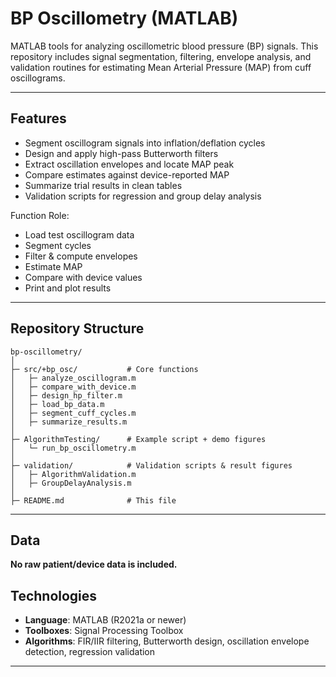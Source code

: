 # BP Oscillometry (MATLAB)

MATLAB tools for analyzing oscillometric blood pressure (BP) signals.
This repository includes signal segmentation, filtering, envelope analysis, and validation routines for estimating Mean Arterial Pressure (MAP) from cuff oscillograms.

---

## Features

* Segment oscillogram signals into inflation/deflation cycles
* Design and apply high-pass Butterworth filters
* Extract oscillation envelopes and locate MAP peak
* Compare estimates against device-reported MAP
* Summarize trial results in clean tables
* Validation scripts for regression and group delay analysis

Function Role:

* Load test oscillogram data
* Segment cycles
* Filter & compute envelopes
* Estimate MAP
* Compare with device values
* Print and plot results

---

## Repository Structure

```
bp-oscillometry/
│
├─ src/+bp_osc/           # Core functions
│   ├─ analyze_oscillogram.m
│   ├─ compare_with_device.m
│   ├─ design_hp_filter.m
│   ├─ load_bp_data.m
│   ├─ segment_cuff_cycles.m
│   ├─ summarize_results.m
│
├─ AlgorithmTesting/      # Example script + demo figures
│   └─ run_bp_oscillometry.m
│
├─ validation/            # Validation scripts & result figures
│   ├─ AlgorithmValidation.m
│   ├─ GroupDelayAnalysis.m
│
├─ README.md              # This file
```

---

## Data

**No raw patient/device data is included.**


## Technologies

* **Language**: MATLAB (R2021a or newer)
* **Toolboxes**: Signal Processing Toolbox
* **Algorithms**: FIR/IIR filtering, Butterworth design, oscillation envelope detection, regression validation

---




